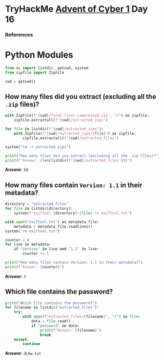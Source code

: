 # TryHackMe [Advent of Cyber 1](https://tryhackme.com/room/25daysofchristmas) Day 16
### References

# Python Modules
```python
from os import listdir, getcwd, system
from zipfile import ZipFile

cwd = getcwd()
```
## How many files did you extract (excluding all the `.zip` files)?

```python
with ZipFile(f"{cwd}/final-final-compressed.zip", "r") as zipfile:
	zipfile.extractall(f"{cwd}/extracted_zips")

for file in listdir(f"{cwd}/extracted_zips"):
	with ZipFile(f"{cwd}/extracted_zips/{file}") as zipfile:
		zipfile.extractall(f"{cwd}/extracted_files")

system("rm -r extracted_zips")

print("How many files did you extract (excluding all the .zip files)?")
print(f"Answer: {len(listdir(f'{cwd}/extracted_files'))}")
```

**Answer**: `50`
## How many files contain `Version: 1.1` in their metadata?
```python
directory = "extracted_files"
for file in listdir(directory):
	system(f"exiftool {directory}/{file} >> exiftool.txt")

with open("exiftool.txt") as metadata_file:
	metadata = metadata_file.readlines()
system("rm exiftool.txt")

counter = 0
for line in metadata:
	if "Version" in line and "1.1" in line:
		counter += 1

print("How many files contain Version: 1.1 in their metadata?")
print(f"Answer: {counter}")
```

**Answer**: `3`
## Which file contains the password?
```python
print("Which file contains the password?")
for filename in listdir("extracted_files"):
	try:
		with open(f"extracted_files/{filename}", "r") as file:
			data = file.read()
			if "password" in data:
				print(f"Answer: {filename}")
				break
	except:
		continue
```

**Answer**: `dL6w.txt`
